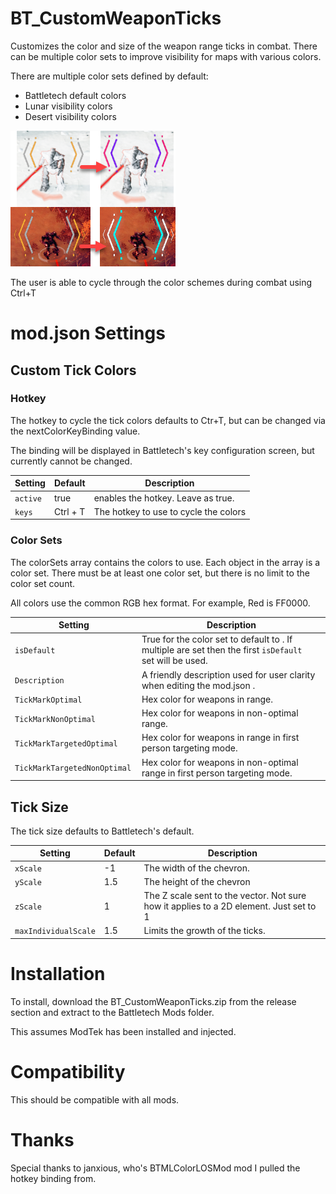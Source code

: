 # BT_CustomWeaponTicks
Customizes the color and size of the weapon range ticks in combat.  There can be multiple color sets to improve visibility for maps with various colors.

There are multiple color sets defined by default:
* Battletech default colors
* Lunar visibility colors
* Desert visibility colors

![image](Media/Banner.png)


The user is able to cycle through the color schemes during combat using Ctrl+T

# mod.json Settings

## Custom Tick Colors


### Hotkey
The hotkey to cycle the tick colors defaults to Ctr+T, but can be changed via the nextColorKeyBinding value.

The binding will be displayed in Battletech's key configuration screen, but currently cannot be changed.

Setting|Default|Description|
|--|--|--|
```active```|true|enables the hotkey.  Leave as true.
```keys```|Ctrl + T| The hotkey to use to cycle the colors

### Color Sets
The colorSets array contains the colors to use.  Each object in the array is a color set.
There must be at least one color set, but there is no limit to the color set count.

All colors use the common RGB hex format.  For example, Red is FF0000.

|Setting|Description|
|-|-|
```isDefault ``` | True for the color set to default to .  If multiple are set then the first ```isDefault ``` set will be used.
```Description ``` | A friendly description used for user clarity when editing the mod.json .
```TickMarkOptimal ``` | Hex color for weapons in range.
```TickMarkNonOptimal ``` | Hex color for weapons in non-optimal range.
```TickMarkTargetedOptimal ``` | Hex color for weapons in range in first person  targeting mode.
```TickMarkTargetedNonOptimal ``` | Hex color for weapons in non-optimal range in first person targeting mode.

## Tick Size

The tick size defaults to Battletech's default.

Setting| Default | Description
|-|-|-|
|```xScale ``` | -1 | The width of the chevron.
|```yScale ``` | 1.5 |The height of the chevron
|```zScale ``` |  1 |The Z scale sent to the vector.  Not sure how it applies to a 2D element.  Just set to 1
|```maxIndividualScale```| 1.5 | Limits the growth of the ticks.


# Installation
To install, download the BT_CustomWeaponTicks.zip from the release section and extract to the Battletech Mods folder.

This assumes ModTek has been installed and injected.

# Compatibility
This should be compatible with all mods.

# Thanks

Special thanks to janxious, who's BTMLColorLOSMod mod I pulled the hotkey binding from.  
